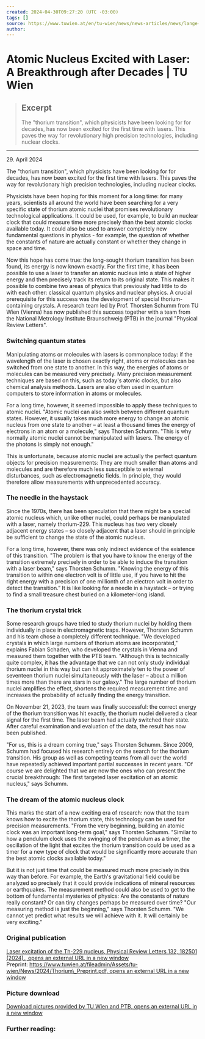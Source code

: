 ```yaml
---
created: 2024-04-30T09:27:20 (UTC -03:00)
tags: []
source: https://www.tuwien.at/en/tu-wien/news/news-articles/news/lange-erhoffter-durchbruch-erstmals-atomkern-mit-laser-angeregt?utm_source=tldrnewsletter
author: 
---
```


# Atomic Nucleus Excited with Laser: A Breakthrough after Decades | TU Wien

> ## Excerpt
> The "thorium transition", which physicists have been looking for for decades, has now been excited for the first time with lasers. This paves the way for revolutionary high precision technologies, including nuclear clocks.

---
29\. April 2024

The "thorium transition", which physicists have been looking for for decades, has now been excited for the first time with lasers. This paves the way for revolutionary high precision technologies, including nuclear clocks.

Physicists have been hoping for this moment for a long time: for many years, scientists all around the world have been searching for a very specific state of thorium atomic nuclei that promises revolutionary technological applications. It could be used, for example, to build an nuclear clock that could measure time more precisely than the best atomic clocks available today. It could also be used to answer completely new fundamental questions in physics - for example, the question of whether the constants of nature are actually constant or whether they change in space and time.

Now this hope has come true: the long-sought thorium transition has been found, its energy is now known exactly. For the first time, it has been possible to use a laser to transfer an atomic nucleus into a state of higher energy and then precisely track its return to its original state. This makes it possible to combine two areas of physics that previously had little to do with each other: classical quantum physics and nuclear physics. A crucial prerequisite for this success was the development of special thorium-containing crystals. A research team led by Prof. Thorsten Schumm from TU Wien (Vienna) has now published this success together with a team from the National Metrology Institute Braunschweig (PTB) in the journal "Physical Review Letters".

### Switching quantum states

Manipulating atoms or molecules with lasers is commonplace today: if the wavelength of the laser is chosen exactly right, atoms or molecules can be switched from one state to another. In this way, the energies of atoms or molecules can be measured very precisely. Many precision measurement techniques are based on this, such as today's atomic clocks, but also chemical analysis methods. Lasers are also often used in quantum computers to store information in atoms or molecules.

For a long time, however, it seemed impossible to apply these techniques to atomic nuclei. "Atomic nuclei can also switch between different quantum states. However, it usually takes much more energy to change an atomic nucleus from one state to another – at least a thousand times the energy of electrons in an atom or a molecule," says Thorsten Schumm. "This is why normally atomic nuclei cannot be manipulated with lasers. The energy of the photons is simply not enough."

This is unfortunate, because atomic nuclei are actually the perfect quantum objects for precision measurements: They are much smaller than atoms and molecules and are therefore much less susceptible to external disturbances, such as electromagnetic fields. In principle, they would therefore allow measurements with unprecedented accuracy.

### The needle in the haystack

Since the 1970s, there has been speculation that there might be a special atomic nucleus which, unlike other nuclei, could perhaps be manipulated with a laser, namely thorium-229. This nucleus has two very closely adjacent energy states – so closely adjacent that a laser should in principle be sufficient to change the state of the atomic nucleus.

For a long time, however, there was only indirect evidence of the existence of this transition. "The problem is that you have to know the energy of the transition extremely precisely in order to be able to induce the transition with a laser beam," says Thorsten Schumm. "Knowing the energy of this transition to within one electron volt is of little use, if you have to hit the right energy with a precision of one millionth of an electron volt in order to detect the transition.” It is like looking for a needle in a haystack – or trying to find a small treasure chest buried on a kilometer-long island.

### The thorium crystal trick

Some research groups have tried to study thorium nuclei by holding them individually in place in electromagnetic traps. However, Thorsten Schumm and his team chose a completely different technique. "We developed crystals in which large numbers of thorium atoms are incorporated," explains Fabian Schaden, who developed the crystals in Vienna and measured them together with the PTB team. "Although this is technically quite complex, it has the advantage that we can not only study individual thorium nuclei in this way but can hit approximately ten to the power of seventeen thorium nuclei simultaneously with the laser – about a million times more than there are stars in our galaxy." The large number of thorium nuclei amplifies the effect, shortens the required measurement time and increases the probability of actually finding the energy transition.

On November 21, 2023, the team was finally successful: the correct energy of the thorium transition was hit exactly, the thorium nuclei delivered a clear signal for the first time. The laser beam had actually switched their state. After careful examination and evaluation of the data, the result has now been published.

"For us, this is a dream coming true," says Thorsten Schumm. Since 2009, Schumm had focused his research entirely on the search for the thorium transition. His group as well as competing teams from all over the world have repeatedly achieved important partial successes in recent years. "Of course we are delighted that we are now the ones who can present the crucial breakthrough: The first targeted laser excitation of an atomic nucleus," says Schumm.

### The dream of the atomic nucleus clock

This marks the start of a new exciting era of research: now that the team knows how to excite the thorium state, this technology can be used for precision measurements. "From the very beginning, building an atomic clock was an important long-term goal," says Thorsten Schumm. "Similar to how a pendulum clock uses the swinging of the pendulum as a timer, the oscillation of the light that excites the thorium transition could be used as a timer for a new type of clock that would be significantly more accurate than the best atomic clocks available today."

But it is not just time that could be measured much more precisely in this way than before. For example, the Earth's gravitational field could be analyzed so precisely that it could provide indications of mineral resources or earthquakes. The measurement method could also be used to get to the bottom of fundamental mysteries of physics: Are the constants of nature really constant? Or can tiny changes perhaps be measured over time? "Our measuring method is just the beginning," says Thorsten Schumm. "We cannot yet predict what results we will achieve with it. It will certainly be very exciting."

### Original publication

[Laser excitation of the Th-229 nucleus, Physical Review Letters 132, 182501 (2024)., opens an external URL in a new window](https://doi.org/10.1103/PhysRevLett.132.182501)  
Preprint: [https://www.tuwien.at/fileadmin/Assets/tu-wien/News/2024/Thorium\_Preprint.pdf, opens an external URL in a new window](https://www.tuwien.at/fileadmin/Assets/tu-wien/News/2024/Thorium_Preprint.pdf)

### Picture download

[Download pictures provided by TU Wien and PTB, opens an external URL in a new window](https://www.tuwien.at/tu-wien/aktuelles/news/news/bilderdownload)

### Further reading:
